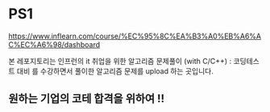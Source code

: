 # PS1
https://www.inflearn.com/course/%EC%95%8C%EA%B3%A0%EB%A6%AC%EC%A6%98/dashboard

본 레포지토리는 인프런의 it 취업을 위한 알고리즘 문제풀이 (with C/C++) : 코딩테스트 대비
를 수강하면서 풀이한 알고리즘 문제를 upload 하는 곳입니다.

## 원하는 기업의 코테 합격을 위하여 !!
